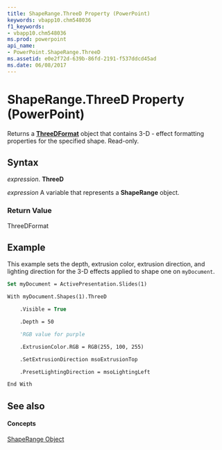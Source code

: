 ```yaml
---
title: ShapeRange.ThreeD Property (PowerPoint)
keywords: vbapp10.chm548036
f1_keywords:
- vbapp10.chm548036
ms.prod: powerpoint
api_name:
- PowerPoint.ShapeRange.ThreeD
ms.assetid: e0e2f72d-639b-86fd-2191-f537ddcd45ad
ms.date: 06/08/2017
---
```



# ShapeRange.ThreeD Property (PowerPoint)

Returns a **[ThreeDFormat](threedformat-object-powerpoint.md)** object that contains 3-D - effect formatting properties for the specified shape. Read-only.


## Syntax

 _expression_. **ThreeD**

 _expression_ A variable that represents a **ShapeRange** object.


### Return Value

ThreeDFormat


## Example

This example sets the depth, extrusion color, extrusion direction, and lighting direction for the 3-D effects applied to shape one on  `myDocument`.


```vb
Set myDocument = ActivePresentation.Slides(1)

With myDocument.Shapes(1).ThreeD

    .Visible = True

    .Depth = 50

    'RGB value for purple

    .ExtrusionColor.RGB = RGB(255, 100, 255)

    .SetExtrusionDirection msoExtrusionTop

    .PresetLightingDirection = msoLightingLeft

End With
```


## See also


#### Concepts


[ShapeRange Object](shaperange-object-powerpoint.md)

